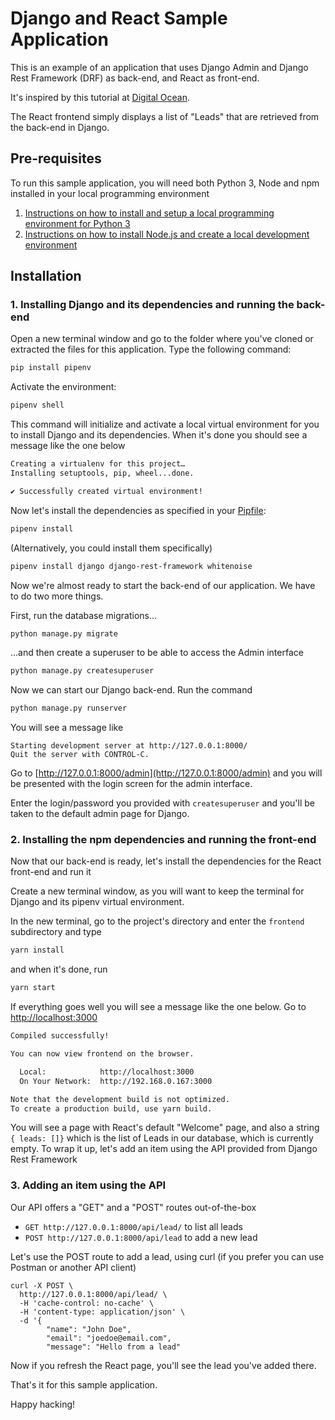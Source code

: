 # Django and React Sample Application

This is an example of an application that uses Django Admin and Django Rest Framework (DRF) as back-end, and React as front-end.

It's inspired by this tutorial at [Digital Ocean](https://www.digitalocean.com/community/tutorials/build-a-to-do-application-using-django-and-react).

The React frontend simply displays a list of "Leads" that are retrieved from the back-end in Django.

## Pre-requisites

To run this sample application, you will need both Python 3, Node and npm installed in your local programming environment

1. [Instructions on how to install and setup a local programming environment for Python 3](https://www.digitalocean.com/community/tutorial_series/how-to-install-and-set-up-a-local-programming-environment-for-python-3)
2. [Instructions on how to install Node.js and create a local development environment](https://www.digitalocean.com/community/tutorial_series/how-to-install-node-js-and-create-a-local-development-environment)

## Installation

### 1. Installing Django and its dependencies and running the back-end

Open a new terminal window and go to the folder where you've cloned or extracted the files for this application. Type the following command:

```bash
pip install pipenv
```

Activate the environment:

```bash
pipenv shell
```

This command will initialize and activate a local virtual environment for you to install Django and its dependencies.
When it's done you should see a message like the one below

```bash
Creating a virtualenv for this project…
Installing setuptools, pip, wheel...done.

✔ Successfully created virtual environment!
```

Now let's install the dependencies as specified in your [Pipfile](Pipfile):

```bash
pipenv install
```

(Alternatively, you could install them specifically)

```bash
pipenv install django django-rest-framework whitenoise
```

Now we're almost ready to start the back-end of our application.
We have to do two more things.

First, run the database migrations...

```bash
python manage.py migrate
```

...and then create a superuser to be able to access the Admin interface

```bash
python manage.py createsuperuser
```

Now we can start our Django back-end. Run the command

```bash
python manage.py runserver
```

You will see a message like

```
Starting development server at http://127.0.0.1:8000/
Quit the server with CONTROL-C.
```

Go to [http://127.0.0.1:8000/admin](http://127.0.0.1:8000/admin) and you will be presented with the login screen for the admin interface.

Enter the login/password you provided with `createsuperuser` and you'll be taken to the default admin page for Django.

### 2. Installing the npm dependencies and running the front-end

Now that our back-end is ready, let's install the dependencies for the React front-end and run it

Create a new terminal window, as you will want to keep the terminal for Django and its pipenv virtual environment.

In the new terminal, go to the project's directory and enter the `frontend` subdirectory and type

```bash
yarn install
```

and when it's done, run

```bash
yarn start
```

If everything goes well you will see a message like the one below. Go to [http://localhost:3000](http://localhost:3000)

```bash
Compiled successfully!

You can now view frontend on the browser.

  Local:            http://localhost:3000
  On Your Network:  http://192.168.0.167:3000

Note that the development build is not optimized.
To create a production build, use yarn build.
```

You will see a page with React's default "Welcome" page, and also a string `{ leads: []}` which is the list of Leads in our database, which is currently empty. To wrap it up, let's add an item using the API provided from Django Rest Framework

### 3. Adding an item using the API

Our API offers a "GET" and a "POST" routes out-of-the-box

- `GET http://127.0.0.1:8000/api/lead/` to list all leads
- `POST http://127.0.0.1:8000/api/lead` to add a new lead

Let's use the POST route to add a lead, using curl (if you prefer you can use Postman or another API client)

```curl
curl -X POST \
  http://127.0.0.1:8000/api/lead/ \
  -H 'cache-control: no-cache' \
  -H 'content-type: application/json' \
  -d '{
        "name": "John Doe",
        "email": "joedoe@email.com",
        "message": "Hello from a lead"
```

Now if you refresh the React page, you'll see the lead you've added there.

That's it for this sample application.

Happy hacking!
